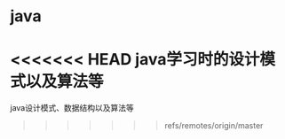 # java
<<<<<<< HEAD
java学习时的设计模式以及算法等
=======
java设计模式、数据结构以及算法等
>>>>>>> refs/remotes/origin/master
